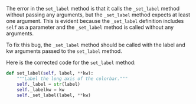 The error in the `set_label` method is that it calls the `_set_label` method without passing any arguments, but the `_set_label` method expects at least one argument. This is evident because the `_set_label` definition includes `self` as a parameter and the `_set_label` method is called without any arguments.

To fix this bug, the `_set_label` method should be called with the label and kw arguments passed to the `set_label` method.

Here is the corrected code for the `set_label` method:

```python
def set_label(self, label, **kw):
    """Label the long axis of the colorbar."""
    self._label = str(label)
    self._labelkw = kw
    self._set_label(label, **kw)
```